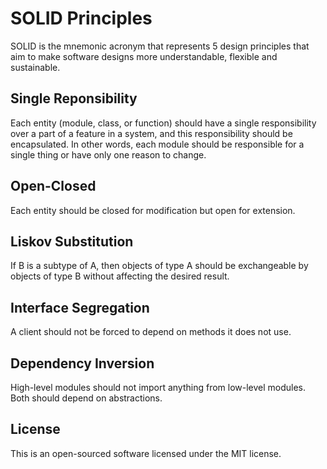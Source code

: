 # SOLID Principles

SOLID is the mnemonic acronym that represents 5 design principles that aim to make software designs more understandable, flexible and sustainable.

## Single Reponsibility

Each entity (module, class, or function) should have a single responsibility over a part of a feature in a system, and this responsibility should be encapsulated. In other words, each module should be responsible for a single thing or have only one reason to change.

## Open-Closed

Each entity should be closed for modification but open for extension.

## Liskov Substitution

If B is a subtype of A, then objects of type A should be exchangeable by objects of type B without affecting the desired result.

## Interface Segregation

A client should not be forced to depend on methods it does not use.

## Dependency Inversion

High-level modules should not import anything from low-level modules. Both should depend on abstractions.

## License

This is an open-sourced software licensed under the MIT license.
